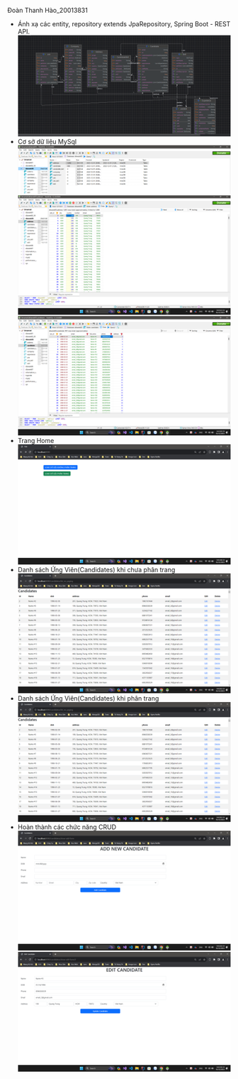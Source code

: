Đoàn Thanh Hào_20013831
- Ánh xạ các entity, repository extends JpaRepository, Spring Boot - REST API.
  ![img_8.png](img%2Fimg_8.png)
- Cơ sở dữ liệu MySql
  ![img_5.png](img%2Fimg_5.png)
  ![img_6.png](img%2Fimg_6.png)
  ![img_7.png](img%2Fimg_7.png)
- Trang Home
  ![img_1.png](img%2Fimg_1.png)
- Danh sách Ứng Viên(Candidates) khi chưa phân trang
  ![img.png](img%2Fimg.png)
-  Danh sách Ứng Viên(Candidates) khi phân trang
  ![img_2.png](img%2Fimg_2.png)
- Hoàn thành các chức năng CRUD
  ![img_3.png](img%2Fimg_3.png)
  ![img_4.png](img%2Fimg_4.png)

